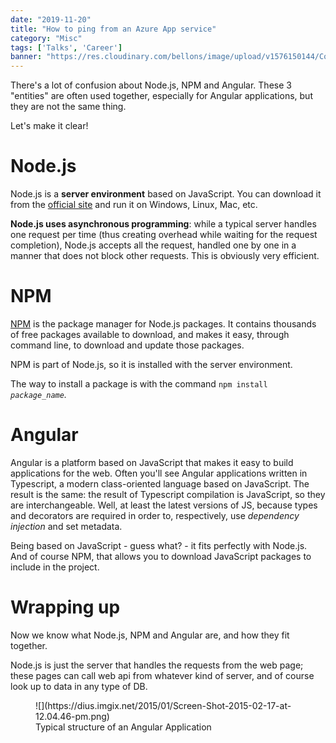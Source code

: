 ```yaml
---
date: "2019-11-20"
title: "How to ping from an Azure App service"
category: "Misc"
tags: ['Talks', 'Career']
banner: "https://res.cloudinary.com/bellons/image/upload/v1576150144/Code4IT/TCPPING/cover_tcpping.jpg"
---
```


There's a lot of confusion about Node.js, NPM and Angular. These 3 "entities" are often used together, especially for Angular applications, but they are not the same thing.

Let's make it clear!

# Node.js

Node.js is a **server environment** based on JavaScript. You can download it from the [official site](https://nodejs.org/) and run it on Windows, Linux, Mac, etc.

**Node.js uses asynchronous programming**: while a typical server handles one request per time (thus creating overhead while waiting for the request completion), Node.js accepts all the request, handled one by one in a manner that does not block other requests. This is obviously very efficient.

# NPM

[NPM](https://www.npmjs.com/package/npm) is the package manager for Node.js packages. It contains thousands of free packages available to download, and makes it easy, through command line, to download and update those packages.

NPM is part of Node.js, so it is installed with the server environment.

The way to install a package is with the command `npm install` _`package_name`._

# Angular

Angular is a platform based on JavaScript that makes it easy to build applications for the web. Often you'll see Angular applications written in Typescript, a modern class-oriented language based on JavaScript. The result is the same: the result of Typescript compilation is JavaScript, so they are interchangeable. Well, at least the latest versions of JS, because types and decorators are required in order to, respectively, use _dependency injection_ and set metadata.

Being based on JavaScript - guess what? - it fits perfectly with Node.js. And of course NPM, that allows you to download JavaScript packages to include in the project.

# Wrapping up

Now we know what Node.js, NPM and Angular are, and how they fit together.

Node.js is just the server that handles the requests from the web page; these pages can call web api from whatever kind of server, and of course look up to data in any type of DB.

<div class="wp-block-image aligncenter">

<figure class="aligncenter">![](https://dius.imgix.net/2015/01/Screen-Shot-2015-02-17-at-12.04.46-pm.png)

<figcaption>Typical structure of an Angular Application</figcaption>

</figure>

</div>